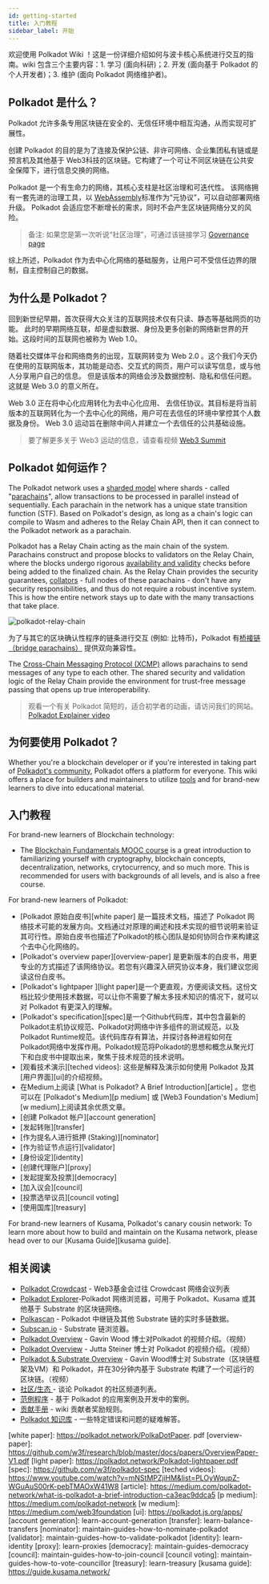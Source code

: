 ```yaml
---
id: getting-started
title: 入门教程
sidebar_label: 开始
---
```


欢迎使用 Polkadot Wiki ！这是一份详细介绍如何与波卡核心系统进行交互的指南。wiki 包含三个主要内容：1. 学习 (面向科研)；2. 开发 (面向基于 Polkadot 的个人开发者)；3. 维护 (面向 Polkadot 网络维护者)。

## Polkadot 是什么？

Polkadot 允许多条专用区块链在安全的、无信任环境中相互沟通，从而实现可扩展性。

创建 Polkadot 的目的是为了连接及保护公链、非许可网络、企业集团私有链或是预言机及其他基于 Web3科技的区块链。它构建了一个可让不同区块链在公共安全保障下，进行信息交换的网络。

Polkadot 是一个有生命力的网络，其核心支柱是社区治理和可迭代性。 该网络拥有一套先进的治理工具，以 [WebAssembly](https://webassembly.org/)标准作为“元协议”，可以自动部署网络升级。 Polkadot 会适应您不断增长的需求，同时不会产生区块链网络分叉的风险。

> 备注: 如果您是第一次听说“社区治理”，可通过该链接学习 [Governance page](learn-governance)

综上所述，Polkadot 作为去中心化网络的基础服务，让用户可不受信任边界的限制，自主控制自己的数据。

## 为什么是 Polkadot？

回到新世纪早期，首次获得大众关注的互联网技术仅有只读、静态等基础网页的功能。 此时的早期网络互联，却是虚拟数据、身份及更多创新的网络新世界的开始。这段时间的互联网也被称为 Web 1.0。

随着社交媒体平台和网络商务的出现，互联网转变为 Web 2.0 。这个我们今天仍在使用的互联网版本，其功能是动态、交互式的网页，用户可以读写信息，或与他人分享用户自己的信息。 但是该版本的网络会涉及数据控制、隐私和信任问题。 这就是 Web 3.0 的意义所在。

Web 3.0 正在将中心化应用转化为去中心化应用、 去信任协议。其目标是将当前版本的互联网转化为一个去中心化的网络，用户可在去信任的环境中掌控其个人数据及身份。 Web 3.0 运动旨在删除中间人并建立一个去信任的公共基础设施。

> 要了解更多关于 Web3 运动的信息，请查看视频 [Web3 Summit](https://youtu.be/l44z35vabvA)

## Polkadot 如何运作？

The Polkadot network uses a [sharded model](https://en.wikipedia.org/wiki/Shard_(database_architecture)) where shards - called "[parachains](learn-parachains)", allow transactions to be processed in parallel instead of sequentially. Each parachain in the network has a unique state transition function (STF). Based on Polkadot's design, as long as a chain's logic can compile to Wasm and adheres to the Relay Chain API, then it can connect to the Polkadot network as a parachain.

Polkadot has a Relay Chain acting as the main chain of the system. Parachains construct and propose blocks to validators on the Relay Chain, where the blocks undergo rigorous [availability and validity](learn-availability) checks before being added to the finalized chain. As the Relay Chain provides the security guarantees, [collators](learn-collator) - full nodes of these parachains - don't have any security responsibilities, and thus do not require a robust incentive system. This is how the entire network stays up to date with the many transactions that take place.

![polkadot-relay-chain](assets/polkadot_relay_chain.png)

为了与其它的区块确认性程序的链条进行交互 (例如: 比特币)，Polkadot 有[桥接链（bridge parachains）](learn-bridges) 提供双向兼容性。

The [Cross-Chain Messaging Protocol (XCMP)](learn-crosschain) allows parachains to send messages of any type to each other. The shared security and validation logic of the Relay Chain provide the environment for trust-free message passing that opens up true interoperability.

> 观看一个有关 Polkadot 简短的，适合初学者的动画，请访问我们的网站。  [Polkadot Explainer video](https://www.youtube.com/watch?v=_-k0xkooSlA)

## 为何要使用 Polkadot？

Whether you're a blockchain developer or if you're interested in taking part of [Polkadot's community](https://polkadot.network/polkadot-ambassador-program/), Polkadot offers a platform for everyone. This wiki offers a place for builders and maintainers to utilize [tools](build-tools-index) and for brand-new learners to dive into educational material.

## 入门教程

For brand-new learners of Blockchain technology:

- The [Blockchain Fundamentals MOOC course][mooc] is a great introduction to familiarizing yourself with cryptography, blockchain concepts, decentralization, networks, crytocurrency, and so much more. This is recommended for users with backgrounds of all levels, and is also a free course.

For brand-new learners of Polkadot:

- [Polkadot 原始白皮书][white paper] 是一篇技术文档，描述了 Polkadot 网络技术可能的发展方向。文档通过对原理的阐述和技术实现的细节说明来验证其可行性。原始白皮书也描述了Polkadot的核心团队是如何协同合作来构建这个去中心化网络的。
- [Polkadot's overview paper][overview-paper] 是更新版本的白皮书，用更专业的方式描述了该网络协议。若您有兴趣深入研究协议本身，我们建议您阅读这份白皮书。
- [Polkadot's lightpaper ][light paper]是一个更直观，方便阅读文档。这份文档比较少使用技术数据，可以让你不需要了解太多技术知识的情况下，就可以对 Polkadot 有更深入的理解。
- [Polkadot's specification][spec]是一个Github代码库，其中包含最新的Polkadot主机协议规范、Polkadot对网络中许多组件的测试规范，以及Polkadot Runtime规范。该代码库存有算法，并探讨各种进程如何在Polkadot网络中发挥作用。Polkadot规范将Polkadot的思想和概念从聚光灯下和白皮书中提取出来，聚焦于技术规范的技术说明。
- [观看技术演示][teched videos]: 这些是解释及演示如何使用 Polkadot 及其 [用户界面][ui]的介绍视频。
- 在Medium上阅读 [What is Polkadot? A Brief Introduction][article] 。您也可以在 [Polkadot's Medium][p medium] 或 [Web3 Foundation's Medium][w medium]上阅读其余优质文章。
- [创建 Polkadot 帐户][account generation]
- [发起转账][transfer]
- [作为提名人进行抵押 (Staking)][nominator]
- [作为验证节点运行][validator]
- [身份设定][identity]
- [创建代理账户][proxy]
- [发起提案及投票][democracy]
- [加入议会][council]
- [投票选举议员][council voting]
- [使用国库][treasury]

For brand-new learners of Kusama, Polkadot's canary cousin network: To learn more about how to build and maintain on the Kusama network, please head over to our [Kusama Guide][kusama guide].

## 相关阅读

- [Polkadot Crowdcast](https://www.crowdcast.io/polkadot) - Web3基金会过往 Crowdcast 网络会议列表
- [Polkadot Explorer](https://polkadot.js.org/apps/#/explorer)-Polkadot 网络浏览器，可用于 Polkadot、Kusama 或其他基于 Substrate 的区块链网络。
- [Polkascan](http://polkascan.io/) - Polkadot 中继链及其他 Substrate 链的实时多链数据。
- [Subscan.io](https://subscan.io) - Substrate 链浏览器。
- [Polkadot Overview](https://youtu.be/lIghiCmHz0U) - Gavin Wood 博士对Polkadot 的视频介绍。（视频）
- [Polkadot Overview](https://techcrunch.com/video/fireside-chat-with-jutta-steiner-parity-technologies/) - Jutta Steiner 博士对 Polkadot 的视频介绍。（视频）
- [Polkadot & Substrate Overview](https://www.youtube.com/watch?v=0IoUZdDi5Is&feature=youtu.be) - Gavin Wood博士对 Substrate（区块链框架及VM）和 Polkadot，并在30分钟内基于 Substrate 构建了一个可运行的区块链。（视频）
- [社区/生态 ](community) - 谈论 Polkadot 的社区频道列表。
- [范例程序](build-examples-index) - 基于 Polkadot 的应用案例及开发中的案例。
- [贡献手册](contributing) - wiki 贡献者奖励规则。
- [Polkadot 知识库](https://support.polkadot.network/) - 一些特定错误和问题的疑难解答。

[mooc]: https://mooc.web3.foundation/course/blockchain-fundamentals/
[white paper]: https://polkadot.network/PolkaDotPaper. pdf
[overview-paper]: https://github.com/w3f/research/blob/master/docs/papers/OverviewPaper-V1.pdf
[light paper]: https://polkadot.network/Polkadot-lightpaper.pdf
[spec]: https://github.com/w3f/polkadot-spec
[teched videos]: https://www.youtube.com/watch?v=mNStMPZjiHM&list=PLOyWqupZ-WGuAuS00rK-pebTMAOxW41W8
[article]: https://medium.com/polkadot-network/what-is-polkadot-a-brief-introduction-ca3eac9ddca5
[p medium]: https://medium.com/polkadot-network
[w medium]: https://medium.com/web3foundation
[ui]: https://polkadot.js.org/apps/
[account generation]: learn-account-generation
[transfer]: learn-balance-transfers
[nominator]: maintain-guides-how-to-nominate-polkadot
[validator]: maintain-guides-how-to-validate-polkadot
[identity]: learn-identity
[proxy]: learn-proxies
[democracy]: maintain-guides-democracy
[council]: maintain-guides-how-to-join-council
[council voting]: maintain-guides-how-to-vote-councillor
[treasury]: learn-treasury
[kusama guide]: https://guide.kusama.network/
